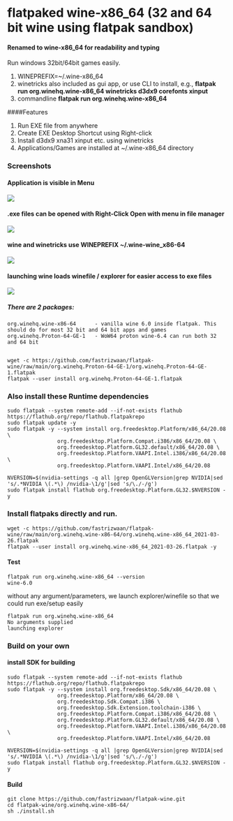 # flatpaked wine-x86_64 (32 and 64 bit wine using flatpak sandbox)
#### Renamed to wine-x86_64 for readability and typing
Run windows 32bit/64bit games easily.
1. WINEPREFIX=~/.wine-x86_64
2. winetricks also included as gui app, or use CLI to install, e.g., **flatpak run org.winehq.wine-x86_64 winetricks d3dx9 corefonts xinput**
3. commandline **flatpak run org.winehq.wine-x86_64 <exe file>**

####Features
1. Run EXE file from anywhere
2. Create EXE Desktop Shortcut using Right-click 
3. Install d3dx9 xna31 xinput etc. using winetricks 
4. Applications/Games are installed at ~/.wine-x86_64 directory



### Screenshots
#### Application is visible in Menu
![](https://github.com/fastrizwaan/flatpak-wine/raw/main/Screenshots/wine_00.png)
#### .exe files can be opened with Right-Click Open with menu in file manager
![](https://github.com/fastrizwaan/flatpak-wine/raw/main/Screenshots/wine_01.png)

#### wine and winetricks use WINEPREFIX ~/.wine-wine_x86-64
![](https://github.com/fastrizwaan/flatpak-wine/raw/main/Screenshots/wine_02.png)

#### launching wine loads winefile / explorer for easier access to exe files
![](https://github.com/fastrizwaan/flatpak-wine/raw/main/Screenshots/03.png)

##### There are 2 packages:
```
org.winehq.wine-x86-64      - vanilla wine 6.0 inside flatpak. This should do for most 32 bit and 64 bit apps and games
org.winehq.Proton-64-GE-1   - WoW64 proton wine-6.4 can run both 32 and 64 bit
                              
```
```
wget -c https://github.com/fastrizwaan/flatpak-wine/raw/main/org.winehq.Proton-64-GE-1/org.winehq.Proton-64-GE-1.flatpak
flatpak --user install org.winehq.Proton-64-GE-1.flatpak
```

### Also install these Runtime dependencies 
```
sudo flatpak --system remote-add --if-not-exists flathub https://flathub.org/repo/flathub.flatpakrepo
sudo flatpak update -y
sudo flatpak -y --system install org.freedesktop.Platform/x86_64/20.08 \
                org.freedesktop.Platform.Compat.i386/x86_64/20.08 \
                org.freedesktop.Platform.GL32.default/x86_64/20.08 \
                org.freedesktop.Platform.VAAPI.Intel.i386/x86_64/20.08 \
                org.freedesktop.Platform.VAAPI.Intel/x86_64/20.08
                
NVERSION=$(nvidia-settings -q all |grep OpenGLVersion|grep NVIDIA|sed 's/.*NVIDIA \(.*\) /nvidia-\1/g'|sed 's/\./-/g')				
sudo flatpak install flathub org.freedesktop.Platform.GL32.$NVERSION -y                

```

### Install flatpaks directly and run.
```
wget -c https://github.com/fastrizwaan/flatpak-wine/raw/main/org.winehq.wine-x86-64/org.winehq.wine-x86_64_2021-03-26.flatpak
flatpak --user install org.winehq.wine-x86_64_2021-03-26.flatpak -y

```

#### Test
```
flatpak run org.winehq.wine-x86_64 --version
wine-6.0
```
without any argument/parameters, we launch explorer/winefile so that we could run exe/setup easily
```
flatpak run org.winehq.wine-x86_64
No arguments supplied
launching explorer
```

### Build on your own

#### install SDK for building
```
sudo flatpak --system remote-add --if-not-exists flathub https://flathub.org/repo/flathub.flatpakrepo
sudo flatpak -y --system install org.freedesktop.Sdk/x86_64/20.08 \
                org.freedesktop.Platform/x86_64/20.08 \
                org.freedesktop.Sdk.Compat.i386 \
                org.freedesktop.Sdk.Extension.toolchain-i386 \
                org.freedesktop.Platform.Compat.i386/x86_64/20.08 \
                org.freedesktop.Platform.GL32.default/x86_64/20.08 \
                org.freedesktop.Platform.VAAPI.Intel.i386/x86_64/20.08 \
                org.freedesktop.Platform.VAAPI.Intel/x86_64/20.08
                
NVERSION=$(nvidia-settings -q all |grep OpenGLVersion|grep NVIDIA|sed 's/.*NVIDIA \(.*\) /nvidia-\1/g'|sed 's/\./-/g')				
sudo flatpak install flathub org.freedesktop.Platform.GL32.$NVERSION -y   
```

#### Build
```
git clone https://github.com/fastrizwaan/flatpak-wine.git
cd flatpak-wine/org.winehq.wine-x86-64/
sh ./install.sh

```

